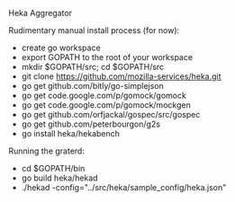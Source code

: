 Heka Aggregator

Rudimentary manual install process (for now):

- create go workspace
- export GOPATH to the root of your workspace
- mkdir $GOPATH/src; cd $GOPATH/src
- git clone https://github.com/mozilla-services/heka.git
- go get github.com/bitly/go-simplejson
- go get code.google.com/p/gomock/gomock
- go get code.google.com/p/gomock/mockgen
- go get github.com/orfjackal/gospec/src/gospec
- go get github.com/peterbourgon/g2s
- go install heka/hekabench

Running the graterd:

- cd $GOPATH/bin
- go build heka/hekad
- ./hekad -config="../src/heka/sample_config/heka.json"
